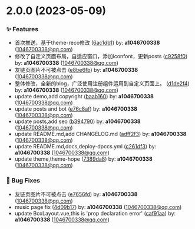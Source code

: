# 2.0.0 (2023-05-09)


### ✨ Features

* 首次推送，基于theme-reco修改 ([6ac1db1](https://github.com/a1046700338/MyPress/commit/6ac1db1)) by: **a1046700338** (1046700338@qq.com)
* 修改了自定义页面布局，自适应窗口，添加iconfont，更新posts ([c9258f0](https://github.com/a1046700338/MyPress/commit/c9258f0)) by: **a1046700338** (1046700338@qq.com)
* 友链页图片不可被点击 ([e8be6fb](https://github.com/a1046700338/MyPress/commit/e8be6fb)) by: **a1046700338** (1046700338@qq.com)
* 整体修改，全新的blog，广泛使用注册组件运用到自定义页面上。 ([d1de2f4](https://github.com/a1046700338/MyPress/commit/d1de2f4)) by: **a1046700338** (1046700338@qq.com)
* update demo,add copyright ([baab160](https://github.com/a1046700338/MyPress/commit/baab160)) by: **a1046700338** (1046700338@qq.com)
* update posts and bot ([e76c8af](https://github.com/a1046700338/MyPress/commit/e76c8af)) by: **a1046700338** (1046700338@qq.com)
* update posts,add seo ([b394790](https://github.com/a1046700338/MyPress/commit/b394790)) by: **a1046700338** (1046700338@qq.com)
* update README.md,add CHANGELOG.md ([adff2f3](https://github.com/a1046700338/MyPress/commit/adff2f3)) by: **a1046700338** (1046700338@qq.com)
* update README.md,docs,deploy-dpccs.yml ([c261df3](https://github.com/a1046700338/MyPress/commit/c261df3)) by: **a1046700338** (1046700338@qq.com)
* update theme,theme-hope ([7389da8](https://github.com/a1046700338/MyPress/commit/7389da8)) by: **a1046700338** (1046700338@qq.com)


### 🐛 Bug Fixes

* 友链页图片不可被点击 ([e7656fd](https://github.com/a1046700338/MyPress/commit/e7656fd)) by: **a1046700338** (1046700338@qq.com)
* music page fix ([4d09b17](https://github.com/a1046700338/MyPress/commit/4d09b17)) by: **a1046700338** (1046700338@qq.com)
* update BoxLayout.vue,this is 'prop declaration error' ([caf91aa](https://github.com/a1046700338/MyPress/commit/caf91aa)) by: **a1046700338** (1046700338@qq.com)



